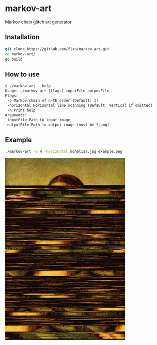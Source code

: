 # markov-art

Markov chain glitch art generator

## Installation
```sh
git clone https://github.com/flxn/markov-art.git
cd markov-art/
go build
```

## How to use
```
$ ./markov-art --help
Usage: ./markov-art [flags] inputFile outputFile
Flags:
 -o Markov chain of n-th order (Default: 1)
 -horizontal Horizontal line scanning (Default: Vertical if omitted)
 -h Print help
Arguments:
 inputFile Path to input image
 outputFile Path to output image (must be *.png)
```

## Example
```sh
./markov-art -o 4 -horizontal monalisa.jpg example.png
```
![Output](example.png)
